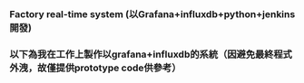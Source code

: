 ### Factory real-time system (以Grafana+influxdb+python+jenkins開發)

### 以下為我在工作上製作以grafana+influxdb的系統（因避免最終程式外洩，故僅提供prototype code供參考）
